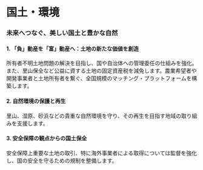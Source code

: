 # 国土・環境

### **未来へつなぐ、美しい国土と豊かな自然**

#### **1. 「負」動産を「富」動産へ：土地の新たな価値を創造**
所有者不明土地問題の解決を目指し、国や自治体への管理委任の仕組みを強化。また、里山保全など公益に資する土地の固定資産税を減免します。農業希望者や開発事業者と土地所有者を繋ぐ、全国規模のマッチング・プラットフォームを構築します。

#### **2. 自然環境の保護と再生**
里山、湿原、砂浜などの貴重な自然環境を守り、その再生を目指す地域の取り組みを支援します。

#### **3. 安全保障の観点からの国土保全**
安全保障上重要な土地の取引、特に海外事業者による取得については監督を強化し、国の安全を守るための規制を整備します。